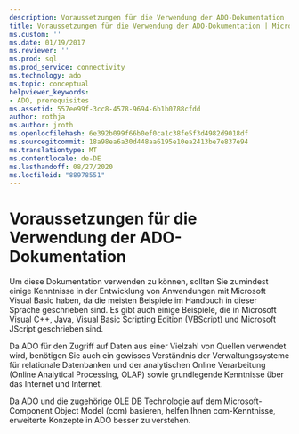 ```yaml
---
description: Voraussetzungen für die Verwendung der ADO-Dokumentation
title: Voraussetzungen für die Verwendung der ADO-Dokumentation | Microsoft-Dokumentation
ms.custom: ''
ms.date: 01/19/2017
ms.reviewer: ''
ms.prod: sql
ms.prod_service: connectivity
ms.technology: ado
ms.topic: conceptual
helpviewer_keywords:
- ADO, prerequisites
ms.assetid: 557ee99f-3cc8-4578-9694-6b1b0788cfdd
author: rothja
ms.author: jroth
ms.openlocfilehash: 6e392b099f66b0ef0ca1c38fe5f3d4982d9018df
ms.sourcegitcommit: 18a98ea6a30d448aa6195e10ea2413be7e837e94
ms.translationtype: MT
ms.contentlocale: de-DE
ms.lasthandoff: 08/27/2020
ms.locfileid: "88978551"
---
```

# <a name="prerequisites-for-using-the-ado-documentation"></a>Voraussetzungen für die Verwendung der ADO-Dokumentation
Um diese Dokumentation verwenden zu können, sollten Sie zumindest einige Kenntnisse in der Entwicklung von Anwendungen mit Microsoft Visual Basic haben, da die meisten Beispiele im Handbuch in dieser Sprache geschrieben sind. Es gibt auch einige Beispiele, die in Microsoft Visual C++, Java, Visual Basic Scripting Edition (VBScript) und Microsoft JScript geschrieben sind.  
  
 Da ADO für den Zugriff auf Daten aus einer Vielzahl von Quellen verwendet wird, benötigen Sie auch ein gewisses Verständnis der Verwaltungssysteme für relationale Datenbanken und der analytischen Online Verarbeitung (Online Analytical Processing, OLAP) sowie grundlegende Kenntnisse über das Internet und Internet.  
  
 Da ADO und die zugehörige OLE DB Technologie auf dem Microsoft-Component Object Model (com) basieren, helfen Ihnen com-Kenntnisse, erweiterte Konzepte in ADO besser zu verstehen.
